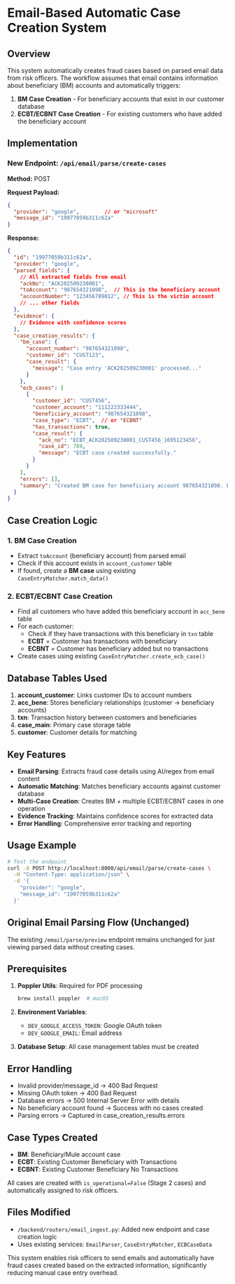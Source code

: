 # Email-Based Automatic Case Creation System

## Overview

This system automatically creates fraud cases based on parsed email data from risk officers. The workflow assumes that email contains information about beneficiary (BM) accounts and automatically triggers:

1. **BM Case Creation** - For beneficiary accounts that exist in our customer database
2. **ECBT/ECBNT Case Creation** - For existing customers who have added the beneficiary account

## Implementation

### New Endpoint: `/api/email/parse/create-cases`

**Method:** POST

**Request Payload:**
```json
{
  "provider": "google",        // or "microsoft"  
  "message_id": "19977059b311c62a"
}
```

**Response:**
```json
{
  "id": "19977059b311c62a",
  "provider": "google",
  "parsed_fields": {
    // All extracted fields from email
    "ackNo": "ACK202509230001",
    "toAccount": "987654321098",  // This is the beneficiary account
    "accountNumber": "123456789012", // This is the victim account
    // ... other fields
  },
  "evidence": {
    // Evidence with confidence scores
  },
  "case_creation_results": {
    "bm_case": {
      "account_number": "987654321098",
      "customer_id": "CUST123",
      "case_result": {
        "message": "Case entry 'ACK202509230001' processed..."
      }
    },
    "ecb_cases": [
      {
        "customer_id": "CUST456",
        "customer_account": "111222333444",
        "beneficiary_account": "987654321098",
        "case_type": "ECBT",  // or "ECBNT"
        "has_transactions": true,
        "case_result": {
          "ack_no": "ECBT_ACK202509230001_CUST456_1695123456",
          "case_id": 789,
          "message": "ECBT case created successfully."
        }
      }
    ],
    "errors": [],
    "summary": "Created BM case for beneficiary account 987654321098. Found 1 ECB cases."
  }
}
```

## Case Creation Logic

### 1. BM Case Creation
- Extract `toAccount` (beneficiary account) from parsed email
- Check if this account exists in `account_customer` table
- If found, create a **BM case** using existing `CaseEntryMatcher.match_data()`

### 2. ECBT/ECBNT Case Creation
- Find all customers who have added this beneficiary account in `acc_bene` table
- For each customer:
  - Check if they have transactions with this beneficiary in `txn` table
  - **ECBT** = Customer has transactions with beneficiary
  - **ECBNT** = Customer has beneficiary added but no transactions
- Create cases using existing `CaseEntryMatcher.create_ecb_case()`

## Database Tables Used

1. **account_customer**: Links customer IDs to account numbers
2. **acc_bene**: Stores beneficiary relationships (customer → beneficiary accounts)  
3. **txn**: Transaction history between customers and beneficiaries
4. **case_main**: Primary case storage table
5. **customer**: Customer details for matching

## Key Features

- **Email Parsing**: Extracts fraud case details using AI/regex from email content
- **Automatic Matching**: Matches beneficiary accounts against customer database
- **Multi-Case Creation**: Creates BM + multiple ECBT/ECBNT cases in one operation
- **Evidence Tracking**: Maintains confidence scores for extracted data
- **Error Handling**: Comprehensive error tracking and reporting

## Usage Example

```bash
# Test the endpoint
curl -X POST http://localhost:8000/api/email/parse/create-cases \
  -H "Content-Type: application/json" \
  -d '{
    "provider": "google",
    "message_id": "19977059b311c62a"
  }'
```

## Original Email Parsing Flow (Unchanged)

The existing `/email/parse/preview` endpoint remains unchanged for just viewing parsed data without creating cases.

## Prerequisites

1. **Poppler Utils**: Required for PDF processing
   ```bash
   brew install poppler  # macOS
   ```

2. **Environment Variables**: 
   - `DEV_GOOGLE_ACCESS_TOKEN`: Google OAuth token
   - `DEV_GOOGLE_EMAIL`: Email address

3. **Database Setup**: All case management tables must be created

## Error Handling

- Invalid provider/message_id → 400 Bad Request
- Missing OAuth token → 400 Bad Request  
- Database errors → 500 Internal Server Error with details
- No beneficiary account found → Success with no cases created
- Parsing errors → Captured in case_creation_results.errors

## Case Types Created

- **BM**: Beneficiary/Mule account case
- **ECBT**: Existing Customer Beneficiary with Transactions
- **ECBNT**: Existing Customer Beneficiary No Transactions

All cases are created with `is_operational=False` (Stage 2 cases) and automatically assigned to risk officers.

## Files Modified

- `/backend/routers/email_ingest.py`: Added new endpoint and case creation logic
- Uses existing services: `EmailParser`, `CaseEntryMatcher`, `ECBCaseData`

This system enables risk officers to send emails and automatically have fraud cases created based on the extracted information, significantly reducing manual case entry overhead.
